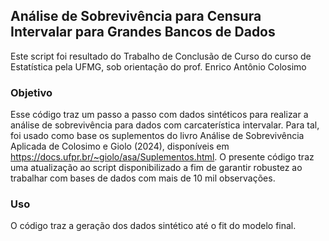 ## Análise de Sobrevivência para Censura Intervalar para Grandes Bancos de Dados

Este script foi resultado do Trabalho de Conclusão de Curso do curso de Estatística pela UFMG, sob orientação do prof. Enrico Antônio Colosimo 

### Objetivo
Esse código traz um passo a passo com dados sintéticos para realizar a análise de sobrevivência para dados com carcaterística intervalar. 
Para tal, foi usado como base os suplementos do livro Análise de Sobrevivência Aplicada de Colosimo e Giolo (2024), disponíveis em https://docs.ufpr.br/~giolo/asa/Suplementos.html.
O presente código traz uma atualização ao script disponibilizado a fim de garantir robustez ao trabalhar com bases de dados com mais de 10 mil observações.

### Uso
O código traz a geração dos dados sintético até o fit do modelo final.



